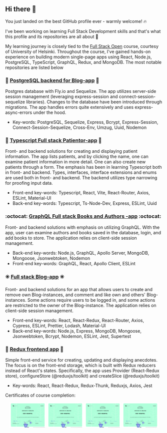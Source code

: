 ## Hi there 👋

You just landed on the best GitHub profile ever - warmly welcome! 🔥

I've been working on learning Full Stack Development skills and that's what this profile and its repositories are all about 🚀

My learning journey is closely tied to the [Full Stack Open](https://fullstackopen.com/en/about) course, courtesy of University of Helsinki. Throughout the course, I've gained hands-on experience on building modern single-page apps using React, Node.js, PostgreSQL, TypeScript, GraphQL, Redux, and MongoDB. The most notable repositories are listed below 

### 🥇 [PostgreSQL backend for Blog-app](https://github.com/ErikHusgafvel/osa13_blogisovelluksen_backend_psql) 🥇
   Postgres database with Fly.io and Sequelize. The app utilizes server-side session management (leveraging express-session and connect-session-sequelize libraries). Changes to the database have been introduced through migrations. The app handles errors quite extensively and uses express-async-errors under the hood.
   - Key-words: PostgreSQL, Sequelize, Express, Bcrypt, Express-Session, Connect-Session-Sequelize, Cross-Env, Umzug, Uuid, Nodemon

### 🤖 [Typescript Full stack Patientor-app](https://github.com/ErikHusgafvel/HY-MOOC-Full-stack-development/tree/master/osa9/patientor) 🤖
   Front- and backend solutions for creating and displaying patient information. The app lists patients, and by clicking the name, one can examine patient information in more detail. One can also create new patients through a form. The emphasis has been in learning Typescript both in front- and backend. Types, interfaces, interface extensions and enums are used both in front- and backend. The backend utilizes type narrowing for proofing input data.
   - Front-end key-words: Typescript, React, Vite, React-Router, Axios, ESLint, Material-UI
   - Back-end key-words: Typescript, Ts-Node-Dev, Express, ESLint, Uuid

### :octocat: [GraphQL Full stack Books and Authors -app](https://github.com/ErikHusgafvel/HY-MOOC-Full-stack-development/tree/master/osa8/kirjat-ja-kirjailijat) :octocat:
Front- and backend solutions with emphasis on utilizing GraphQL. With the app, user can examine authors and books saved in the database, login, and add books to store. The application relies on client-side session management.
   - Back-end key-words: Node.js, GraphQL, Apollo Server, MongoDB, Mongoose, Jsonwebtoken, Nodemon
   - Front-end key-words: GraphQL, React, Apollo Client, ESLint

### ✳️ [Full stack Blog-app](https://github.com/ErikHusgafvel/HY-MOOC-Full-stack-development/tree/master/osa7/blogapp) ✳️
Front- and backend solutions for an app that allows users to create and remove own Blog-instances, and comment and like own and others' Blog-instances. Some actions require users to be logged in, and some actions are restricted to the owner of the Blog-instance. The application relies on client-side session management.
   - Front-end key-words: React, React-Redux, React-Router, Axios, Cypress, ESLint, Prettier, Lodash, Material-UI
   - Back-end key-words: Node.js, Express, MongoDB, Mongoose, Jsonwebtoken, Bcrypt, Nodemon, ESLint, Jest, Supertest

### 🧠 [Redux frontend app](https://github.com/ErikHusgafvel/HY-MOOC-Full-stack-development/tree/master/osa6/redux-anecdotes) 🧠
Simple front-end service for creating, updating and displaying anecdotes. The focus is on the front-end storage, which is built with Redux reducers instead of React's states. Specifically, the app uses Provider (React-Redux store), configureStore (@reduxjs/toolkit) and createSlice (@reduxjs/toolkit)
- Key-words: React, React-Redux, Redux-Thunk, Reduxjs, Axios, Jest
  
Certificates of course completion:
<p align="center">
   <img src="https://github.com/ErikHusgafvel/HY-MOOC-Full-stack-development/blob/master/certificate-fullstack_0-7.png" alt="Basic course certificate" width="23%"/> <img src="https://github.com/ErikHusgafvel/HY-MOOC-Full-stack-development/blob/master/certificate-graphql.png" alt="GraphQL certificate" width="23%"/> <img src="https://github.com/ErikHusgafvel/HY-MOOC-Full-stack-development/blob/master/certificate-typescript.png" alt="Typescript certificate" width="23%"/> <img src="https://github.com/ErikHusgafvel/HY-MOOC-Full-stack-development/blob/master/certificate-psql.png" alt="Postgres certificate" width="23%"/>
</p>
<!--
**ErikHusgafvel/ErikHusgafvel** is a ✨ _special_ ✨ repository because its `README.md` (this file) appears on your GitHub profile.

Here are some ideas to get you started:

- 🔭 I’m currently working on ...
- 🌱 I’m currently learning ...
- 👯 I’m looking to collaborate on ...
- 🤔 I’m looking for help with ...
- 💬 Ask me about ...
- 📫 How to reach me: ...
- 😄 Pronouns: ...
- ⚡ Fun fact: ...
-->
